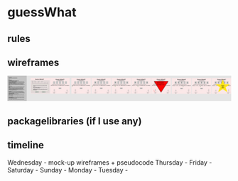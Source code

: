 # guessWhat

## rules
## wireframes
![alt text](https://github.com/dev-Jbostick/guessWhat/blob/master/assets/wireframe.svg "Guess What Wireframe version 1")
## packagelibraries (if I use any)
## timeline
Wednesday - mock-up wireframes + pseudocode
Thursday -
Friday -
Saturday -
Sunday - 
Monday -
Tuesday -